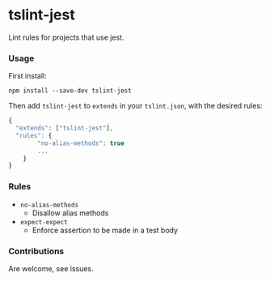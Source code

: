 # tslint-jest
Lint rules for projects that use jest.

### Usage
First install:

`npm install --save-dev tslint-jest`

Then add `tslint-jest` to `extends` in your `tslint.json`, with the desired rules:
```js
{
  "extends": ["tslint-jest"],
  "rules": {
  		"no-alias-methods": true
  		...
  	}
}
```

### Rules
- `no-alias-methods`
  - Disallow alias methods	
- `expect-expect`
  - Enforce assertion to be made in a test body

### Contributions
Are welcome, see issues.
